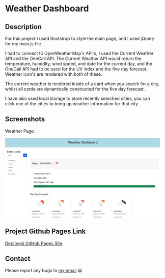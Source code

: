 # Weather Dashboard

## Description

For this project I used Bootstrap to style the main page, and I used jQuery for my main.js file.

I had to connect to OpenWeatherMap's API's, I used the Current Weather API and the OneCall API. The Current Weather API would return the temperature, humidity, wind speed, and date for the current day, and the OneCall API had to be used for the UV index and the five day forecast. Weather icon's are rendered with both of these.

The current weather is rendered inside of a card when you search for a city, whilst all cards are dynamically constructed for the five day forecast.

I have also used local storage to store recently searched cities, you can click one of the cities to bring up weather information for that city.

## Screenshots

Weather Page:

![Weather Search](./assets/images/weatherscreenshot.png "Weather preview")

## Project Github Pages Link

[Deployed GitHub Pages Site](https://leon3005.github.io/Weather_Dashboard/)

## Contact

Please report any bugs to [my email](mailto:leonwheeler08@gmail.com) 😀
